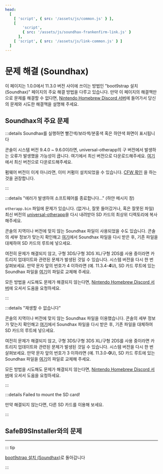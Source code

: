 ```yaml
---
head:
  [
    [ 'script', { src: '/assets/js/common.js' } ],
    [
        'script',
        { src: '/assets/js/soundhax-frankenfirm-link.js' }
      ],
    [ 'script', { src: '/assets/js/link-common.js' } ]
  ]
---
```


# 문제 해결 (Soundhax)

이 페이지는 1.0.0에서 11.3.0 버전 사이에 쓰이는 방법인 "boot9strap 설치 (Soundhax)" 페이지의 주요 해결 방법을 다루고 있습니다. 만약 이 페이지의 해결책만으로 문제를 해결할 수 없다면, [Nintendo Homebrew Discord 서버](https://discord.gg/MWxPgEp)에 들어가서 당신의 문제와 시도한 해결책을 설명해 주세요.

## Soundhax의 주요 문제

:::details Soundhax를 실행하면 빨간색/보라색/분홍색 혹은 하얀색 화면이 표시됩니다

콘솔이 시스템 버전 9.4.0 ~ 9.6.0이라면, universal-otherapp의 구 버전에서 발생하는 오류가 발생했을 가능성이 큽니다. 여기에서 최신 버전으로 다운로드해주세요. [여기](https://github.com/TuxSH/universal-otherapp/releases/latest)에서 최신 버전으로 다운로드해주세요.

펌웨어 버전이 이게 아니라면, 이미 커펌이 설치되었을 수 있습니다. [CFW 확인](checking-for-cfw) 을 하는 것을 권장합니다.

:::

:::details "에러가 발생하여 소프트웨어를 종료합니다..." (하얀 메시지 창)

`otherapp.bin` 파일에 문제가 있습니다. (없거나, 잘못 들어갔거나, 혹은 잘못된 파일) 최신 버전의 [universal-otherapp](https://github.com/TuxSH/universal-otherapp/releases/latest)을 다시 내려받아 SD 카드의 최상위 디렉토리에 복사해주세요.

콘솔의 지역이나 버전에 맞지 않는 Soundhax 파일이 사용되었을 수도 있습니다. 콘솔의 세부 정보가 맞는지 확인해고 [여기](https://soundhax.com)에서 Soundhax 파일을 다시 받은 후, 기존 파일을 대체하여 SD 카드의 루트에 넣으세요.

여전히 문제가 해결되지 않고, 구형 3DS/구형 3DS XL/구형 2DS를 사용 중이라면 카트리지 업데이트와 관련된 문제가 발생된 것일 수 있습니다. 시스템 버전을 다시 한 번 살펴보세요. 만약 문자 앞의 번호가 4 이하라면 (예. 11.3.4-**4**U), SD 카드 루트에 있는 Soundhax 파일을 [여기](http://soundhax.686178.xyz/frankenfirm.html?crash)의 파일로 교체해 주세요.

모든 방법을 시도해도 문제가 해결되지 않는다면, [Nintendo Homebrew Discord 서버](https://discord.gg/MWxPgEp)에 오셔서 도움을 요청하세요.

:::

:::details "재생할 수 없습니다"

콘솔의 지역이나 버전에 맞지 않는 Soundhax 파일을 이용했습니다. 콘솔의 세부 정보가 맞는지 확인해고 [여기](https://soundhax.com)에서 Soundhax 파일을 다시 받은 후, 기존 파일을 대체하여 SD 카드의 루트에 넣으세요.

여전히 문제가 해결되지 않고, 구형 3DS/구형 3DS XL/구형 2DS를 사용 중이라면 카트리지 업데이트와 관련된 문제가 발생된 것일 수 있습니다. 시스템 버전을 다시 한 번 살펴보세요. 만약 문자 앞의 번호가 3 이하라면 (예. 11.3.0-**0**U), SD 카드 루트에 있는 Soundhax 파일을 [여기](http://soundhax.686178.xyz/frankenfirm.html?unplayable)의 파일로 교체해 주세요.

모든 방법을 시도해도 문제가 해결되지 않는다면, [Nintendo Homebrew Discord 서버](https://discord.gg/MWxPgEp)에 오셔서 도움을 요청하세요.

:::

:::details Failed to mount the SD card!

만약 해결되지 않는다면, 다른 SD 카드를 이용해 보세요.

:::

## SafeB9SInstaller와의 문제

<!--@include: ./_include/troubleshooting-sb9si-bin.md -->

<!--@include: ./_include/troubleshooting-sb9si-common.md -->

<!--@include: ./_include/troubleshooting-get-help-common.md -->

---

::: tip

[boot9strap 설치 (Soundhax)](installing-boot9strap-\(soundhax\))로 돌아갑니다

:::

<!--@include: ./_include/troubleshooting-return.md -->
